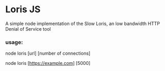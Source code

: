 # Loris JS

A simple node implementation of the Slow Loris, an low bandwidth HTTP Denial of Service tool

### usage:
node loris [url] [number of connections]

node loris [https://example.com] [5000]
